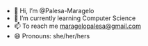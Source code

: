 - 👋 Hi, I’m @Palesa-Maragelo
- 🌱 I’m currently learning Computer Science
- 📫 To reach me maragelopalesa@gmail.com
- 😄 Pronouns: she/her/hers


<!---
Palesa-Maragelo/Palesa-Maragelo is a ✨ special ✨ repository because its `README.md` (this file) appears on your GitHub profile.
You can click the Preview link to take a look at your changes.
--->
